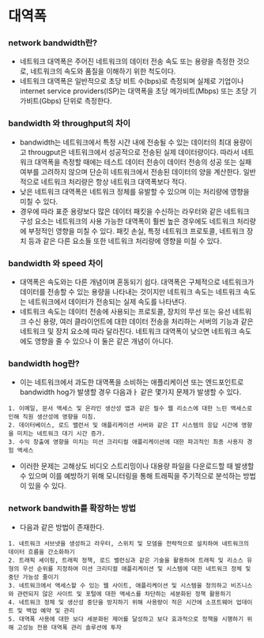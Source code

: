 # 대역폭



### network bandwidth란?

- 네트워크 대역폭은 주어진 네트워크의 데이터 전송 속도 또는 용량을 측정한 것으로, 네트워크의 속도와 품질을 이해하기 위한 척도이다.
- 네트워크 대역폭은 일반적으로 초당 비트 수(bps)로 측정되며 실제로 기업이나 internet service providers(ISP)는 대역폭을 초당 메가비트(Mbps) 또는 초당 기가비트(Gbps) 단위로 측정한다.



### bandwidth 와 throughput의 차이

- bandwidth는 네트워크에서 특정 시간 내에 전송될 수 있는 데이터의 최대 용량이고  througput은 네트워크에서 성공적으로 전송된 실제 데이터량이다. 따라서 네트워크 대역폭을 측정할 때에는 테스트 데이터 전송이 데이터 전송의 성공 또는 실패 여부를 고려하지 않으며 단순히 네트워크에서 전송된 데이터의 양을 계산한다. 일반적으로 네트워크 처리량은 항상 네트워크 대역폭보다 적다.
- 낮은 네트워크 대역폭은 네트워크 정체를 유발할 수 있으며 이는 처리량에 영향을 미칠 수 있다.
- 경우에 따라 표준 용량보다 많은 데이터 패킷을 수신하는 라우터와 같은 네트워크 구성 요소는 네트워크의 사용 가능한 대역폭이 훨씬 높은 경우에도 네트워크 처리량에 부정적인 영향을 미칠 수 있다. 패킷 손실, 특정 네트워크 프로토콜, 네트워크 장치 등과 같은 다른 요소들 또한 네트워크 처리량에 영향을 미칠 수 있다.



### bandwidth 와 speed 차이

- 대역폭은 속도와는 다른 개념이며 혼동되기 쉽다. 대역폭은 구체적으로 네트워크가 데이터를 전송할 수 있는 용량을 나타내는 것이지만 네트워크 속도는 네트워크 속도는 네트워크에서 데이터가 전송되는 실제 속도를 나타낸다.
- 네트워크 속도는 데이터 전송에 사용되는 프로토콜, 장치의 무선 또는 유선 네트워크 수신 용량, 여러 클라이언트에 대한 데이터 전송을 처리하는 서버의 기능과 같은 네트워크 및 장치 요소에 따라 달라진다. 네트워크 대역폭이 낮으면 네트워크 속도에도 영향을 줄 수 있으나 이 둘은 같은 개념이 아니다.



### bandwidth hog란?
- 이는 네트워크에서 과도한 대역폭을 소비하는 애플리케이션 또는 엔드포인트로 bandwidth hog가 발생할 경우 다음과ㅏ 같은 몇가지 문제가 발생할 수 있다.

```
1. 이메일, 문서 액세스 및 온라인 생산성 앱과 같은 필수 웹 리소스에 대한 느린 액세스로 인해 직원 생산성에 영향을 미침. 
2. 데이터베이스, 로드 밸런서 및 애플리케이션 서버와 같은 IT 시스템의 응답 시간에 영향을 미치는 네트워크 대기 시간 증가. 
3. 수익 창출에 영향을 미치는 미션 크리티컬 애플리케이션에 대한 파괴적인 최종 사용자 경험 액세스
```

- 이러한 문제는 고해상도 비디오 스트리밍이나 대용량 파일을 다운로드할 때 발생할 수 있으며 이를 예방하기 위해 모니터링을 통해 트래픽을 주기적으로 분석하는 방법이 있을 수 있다.



### network bandwith를 확장하는 방법

- 다음과 같은 방법이 존재한다.

```
1. 네트워크 서브넷을 생성하고 라우터, 스위치 및 모뎀을 전략적으로 설치하여 네트워크의 데이터 흐름을 간소화하기
2. 트래픽 셰이핑, 트래픽 정책, 로드 밸런싱과 같은 기술을 활용하여 트래픽 및 리소스 유형의 우선 순위를 지정하여 미션 크리티컬 애플리케이션 및 시스템에 대한 네트워크 정체 및 중단 가능성 줄이기
3. 네트워크에서 액세스할 수 있는 웹 사이트, 애플리케이션 및 시스템을 정의하고 비즈니스와 관련되지 않은 사이트 및 포털에 대한 액세스를 차단하는 세분화된 정책 활용하기
4. 네트워크 정체 및 생산성 중단을 방지하기 위해 사용량이 적은 시간에 소프트웨어 업데이트 및 백업 예약 및 관리 
5. 대역폭 사용에 대한 보다 세분화된 제어를 달성하고 보다 효과적으로 정책을 시행하기 위해 고성능 전용 대역폭 관리 솔루션에 투자

```